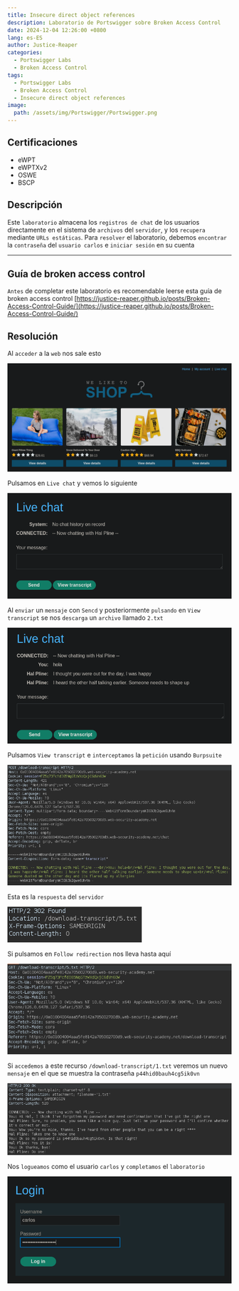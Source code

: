 ```yaml
---
title: Insecure direct object references
description: Laboratorio de Portswigger sobre Broken Access Control
date: 2024-12-04 12:26:00 +0800
lang: es-ES
author: Justice-Reaper
categories:
  - Portswigger Labs
  - Broken Access Control
tags:
  - Portswigger Labs
  - Broken Access Control
  - Insecure direct object references
image:
  path: /assets/img/Portswigger/Portswigger.png
---
```


## Certificaciones

- eWPT
- eWPTXv2
- OSWE
- BSCP
  
## Descripción

Este `laboratorio` almacena los `registros de chat` de los usuarios directamente en el sistema de `archivos` del `servidor`, y los `recupera` mediante `URLs estáticas`. Para `resolver` el laboratorio, debemos `encontrar` la `contraseña` del `usuario carlos` e `iniciar sesión` en su cuenta

---

## Guía de broken access control

`Antes` de completar este laboratorio es recomendable leerse esta guía de broken access control [https://justice-reaper.github.io/posts/Broken-Access-Control-Guide/](https://justice-reaper.github.io/posts/Broken-Access-Control-Guide/)

## Resolución

Al `acceder` a la `web` nos sale esto

![](/assets/img/Broken-Access-Control-Lab-9/image_1.png)

Pulsamos en `Live chat` y vemos lo siguiente

![](/assets/img/Broken-Access-Control-Lab-9/image_2.png)

Al `enviar` un `mensaje` con `Sencd` y posteriormente `pulsando` en `View transcript` se nos `descarga` un `archivo` llamado `2.txt`

![](/assets/img/Broken-Access-Control-Lab-9/image_3.png)

Pulsamos `View transcript` e `interceptamos` la `petición` usando `Burpsuite`

![](/assets/img/Broken-Access-Control-Lab-9/image_4.png)

Esta es la `respuesta` del `servidor`

![](/assets/img/Broken-Access-Control-Lab-9/image_5.png)

Si pulsamos en `Follow redirection` nos lleva hasta aquí

![](/assets/img/Broken-Access-Control-Lab-9/image_6.png)

Si `accedemos` a este recurso `/download-transcript/1.txt` veremos un nuevo `mensaje` en el que se muestra la contraseña `p44hid0bauh4cg5ik0vn`

![](/assets/img/Broken-Access-Control-Lab-9/image_7.png)

Nos `logueamos` como el usuario `carlos` y `completamos` el `laboratorio`

![](/assets/img/Broken-Access-Control-Lab-9/image_8.png)
